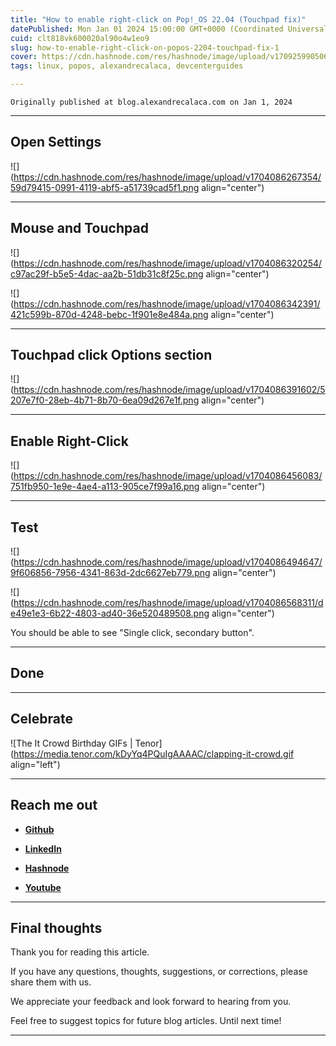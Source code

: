 ```yaml
---
title: "How to enable right-click on Pop!_OS 22.04 (Touchpad fix)"
datePublished: Mon Jan 01 2024 15:00:00 GMT+0000 (Coordinated Universal Time)
cuid: clt818vk600020al90o4w1eo9
slug: how-to-enable-right-click-on-popos-2204-touchpad-fix-1
cover: https://cdn.hashnode.com/res/hashnode/image/upload/v1709259905062/3130ec3f-0af9-433b-97df-9d0428797432.png
tags: linux, popos, alexandrecalaca, devcenterguides

---
```


`Originally published at blog.alexandrecalaca.com on Jan 1, 2024`

---

## Open Settings

![](https://cdn.hashnode.com/res/hashnode/image/upload/v1704086267354/59d79415-0991-4119-abf5-a51739cad5f1.png align="center")

---

## Mouse and Touchpad

![](https://cdn.hashnode.com/res/hashnode/image/upload/v1704086320254/c97ac29f-b5e5-4dac-aa2b-51db31c8f25c.png align="center")

![](https://cdn.hashnode.com/res/hashnode/image/upload/v1704086342391/421c599b-870d-4248-bebc-1f901e8e484a.png align="center")

---

## Touchpad click Options section

![](https://cdn.hashnode.com/res/hashnode/image/upload/v1704086391602/5207e7f0-28eb-4b71-8b70-6ea09d267e1f.png align="center")

---

## Enable Right-Click

![](https://cdn.hashnode.com/res/hashnode/image/upload/v1704086456083/751fb950-1e9e-4ae4-a113-905ce7f99a16.png align="center")

---

## Test

![](https://cdn.hashnode.com/res/hashnode/image/upload/v1704086494647/9f606856-7956-4341-863d-2dc6627eb779.png align="center")

![](https://cdn.hashnode.com/res/hashnode/image/upload/v1704086568311/de49e1e3-6b22-4803-ad40-36e520489508.png align="center")

You should be able to see "Single click, secondary button".

---

## Done

---

## **Celebrate**

![The It Crowd Birthday GIFs | Tenor](https://media.tenor.com/kDyYq4PQuIgAAAAC/clapping-it-crowd.gif align="left")

---

## **Reach me out**

* [**Github**](https://github.com/alexcalaca)
    
* [**LinkedIn**](https://linkedin.com/in/alexandrecalacaofficial)
    
* [**Hashnode**](https://hashnode.com/onboard?next=/@alexandrecalaca)
    
* [**Youtube**](https://www.youtube.com/@alexandrecalacaofficial)
    

---

## Final thoughts

Thank you for reading this article.

If you have any questions, thoughts, suggestions, or corrections, please share them with us.

We appreciate your feedback and look forward to hearing from you.

Feel free to suggest topics for future blog articles. Until next time!

---